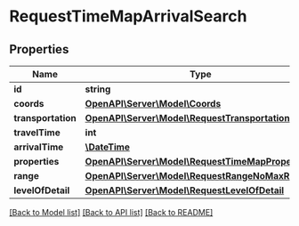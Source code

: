 # RequestTimeMapArrivalSearch

## Properties
Name | Type | Description | Notes
------------ | ------------- | ------------- | -------------
**id** | **string** |  | 
**coords** | [**OpenAPI\Server\Model\Coords**](Coords.md) |  | 
**transportation** | [**OpenAPI\Server\Model\RequestTransportation**](RequestTransportation.md) |  | 
**travelTime** | **int** |  | 
**arrivalTime** | [**\DateTime**](\DateTime.md) |  | 
**properties** | [**OpenAPI\Server\Model\RequestTimeMapProperty**](RequestTimeMapProperty.md) |  | [optional] 
**range** | [**OpenAPI\Server\Model\RequestRangeNoMaxResults**](RequestRangeNoMaxResults.md) |  | [optional] 
**levelOfDetail** | [**OpenAPI\Server\Model\RequestLevelOfDetail**](RequestLevelOfDetail.md) |  | [optional] 

[[Back to Model list]](../README.md#documentation-for-models) [[Back to API list]](../README.md#documentation-for-api-endpoints) [[Back to README]](../README.md)


